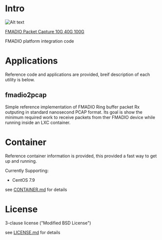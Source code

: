 # Intro 

![Alt text](http://fmad.io/analytics/logo_capmerge.png "fmadio platform integration")


[FMADIO Packet Capture 10G 40G 100G](https://fmad.io)


FMADIO platform integration code 

# Applications 

Reference code and applications are provided, breif description of each utility is below.


## fmadio2pcap

Simple reference implementation of FMADIO Ring buffer packet Rx outputing in standard nanosecond PCAP format. Its goal is show the minimum required work to receive packets from ther FMADIO device while running inside an LXC container. 

# Container

Reference container information is provided, this provided a fast way to get up and running. 

Currently Supporting:

- CentOS 7.9 


see [CONTAINER.md](https://github.com/fmadio/platform/blob/main/CONTAINER.md) for details 

# License

3-clause license ("Modified BSD License")

see [LICENSE.md](https://github.com/fmadio/platform/blob/main/LICENSE.md) for details 


